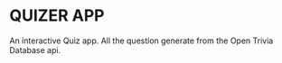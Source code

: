# QUIZER APP 

An interactive Quiz app. All the question generate from the Open Trivia Database api. 

